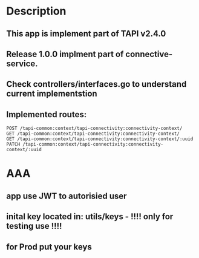 # Description
## This app is implement part of TAPI v2.4.0
## Release 1.0.0 implment part of connective-service. 
## Check controllers/interfaces.go to understand current implementstion

## Implemented routes:
	POST /tapi-common:context/tapi-connectivity:connectivity-context/
	GET /tapi-common:context/tapi-connectivity:connectivity-context/
	GET /tapi-common:context/tapi-connectivity:connectivity-context/:uuid
	PATCH /tapi-common:context/tapi-connectivity:connectivity-context/:uuid


# AAA
## app use JWT to autorisied user
## inital key located in: utils/keys - !!!! only for testing use !!!!
## for Prod put your keys 



